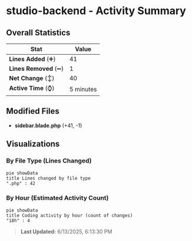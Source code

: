 # studio-backend - Activity Summary 

## Overall Statistics

| Stat                   | Value                                                             |
| ---------------------- | ----------------------------------------------------------------- |
| **Lines Added** (➕)   | 41                                          |
| **Lines Removed** (➖) | 1                                        |
| **Net Change** (↕)    | 40                |
| **Active Time** (⌚)   | 5 minutes |


## Modified Files
- **sidebar.blade.php** (+41, -1)

## Visualizations

### By File Type (Lines Changed)

```mermaid
pie showData
title Lines changed by file type
".php" : 42
```

### By Hour (Estimated Activity Count)

```mermaid
pie showData
title Coding activity by hour (count of changes)
"18h" : 4
```


> **Last Updated:** 6/13/2025, 6:13:30 PM